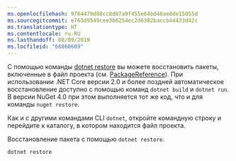 ```yaml
---
ms.openlocfilehash: 9764479d88cc8d87a9f455e64bd46ae8de15055d
ms.sourcegitcommit: e763d9549cee3b6254ec2d6382baccb44433d42c
ms.translationtype: HT
ms.contentlocale: ru-RU
ms.lasthandoff: 08/09/2019
ms.locfileid: "68860609"
---
```

С помощью команды [dotnet restore](/dotnet/core/tools/dotnet-restore?tabs=netcore2x) вы можете восстановить пакеты, включенные в файл проекта (см. [PackageReference](../../consume-packages/package-references-in-project-files.md)). При использовании .NET Core версии 2.0 и более поздней автоматическое восстановление доступно с помощью команд `dotnet build` и `dotnet run`. В версии NuGet 4.0 при этом выполняется тот же код, что и для команды `nuget restore`.

Как и с другими командами CLI `dotnet`, откройте командную строку и перейдите к каталогу, в котором находится файл проекта.

Восстановление пакета с помощью `dotnet restore`.

```cli
dotnet restore 
```